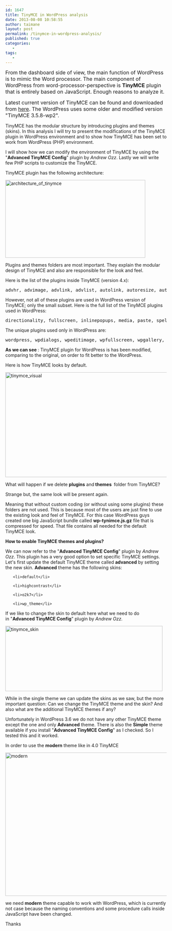 ```yaml
---
id: 1647
title: TinyMCE in WordPress analysis
date: 2013-08-08 10:58:55
author: taimane
layout: post
permalink: /tinymce-in-wordpress-analysis/
published: true
categories:
   -
tags:
   -
---
```

<span style="font-size: medium;">From the dashboard side of view, the main function of WordPress is to mimic the Word processor. The main component of WordPress from word-processor-perspective is <strong>TinyMCE</strong> plugin that is entirely based on JavaScript. Enough reasons to analyze it.</span>

<span style="font-size: 16px;">Latest current version of TinyMCE can be found and downloaded from </span><a style="font-size: 16px;" href="http://www.tinymce.com/download/download.php">here</a><span style="font-size: 16px;">. </span><span style="font-size: 16px;">The WordPress uses some older and modified version "TinyMCE 3.5.8-wp2".</span>

TinyMCE has the modular structure by introducing plugins and themes (skins). In this analysis I will try to present the modifications of the TinyMCE plugin in WordPress environment and to show how TinyMCE has been set to work from WordPress (PHP) environment.

I will show how we can modify the environment of TinyMCE by using the "<strong>Advanced TinyMCE Config</strong>" plugin by <em>Andrew Ozz</em>. Lastly we will write few PHP scripts to customize the TinyMCE.

TinyMCE plugin has the following architecture:

<a href="https://programming-review.com/wp-content/uploads/2013/08/architecture_of_tinymce.png"><img class="size-full wp-image-1656 alignright" src="https://programming-review.com/wp-content/uploads/2013/08/architecture_of_tinymce.png" alt="architecture_of_tinymce" width="437" height="243" /></a>

Plugins and themes folders are most important. They explain the modular design of TinyMCE and also are responsible for the look and feel.

Here is the list of the plugins inside TinyMCE (version 4.x):
<pre>advhr, advimage, advlink, advlist, autolink, autoresize, autosave, bbcode, contextmenu, directionality, emotions, example, example_dependency, fullpage, fullscreen, iespell, inlinepopups, insertdatetime, layer, legacyoutput, lists, media, nonbreaking, noneditable, pagebreak, paste, preview, print, save, searchreplace, spellchecker, style, tabfocus, table, template, visualblocks, visualchars, wordcount, xhtmlxtras</pre>
However, not all of these plugins are used in WordPress version of TinyMCE; only the small subset. Here is the full list of the TinyMCE plugins used in WordPress:
<pre>directionality, fullscreen, inlinepopups, media, paste, spellchecker, tabfocus, wordpress, wpdialogs, wpeditimage, wpfullscreen, wpgallery, wplink, wpview</pre>
The unique plugins used only in WordPress are:
<pre>wordpress, wpdialogs, wpeditimage, wpfullscreen, wpgallery, wplink, wpview</pre>
<strong>As we can see </strong>: TinyMCE plugin for WordPress is has been modified, comparing to the original, on order to fit better to the WordPress.

Here is how TinyMCE looks by default.
<img class=" wp-image-1658 alignnone" src="https://programming-review.com/wp-content/uploads/2013/08/tinymce_visual.png" alt="tinymce_visual" width="564" height="328" />

What will happen if we delete <strong>plugins</strong> and<strong> themes </strong> folder from TinyMCE?
Strange but, the same look will be present again.

Meaning that without custom coding (or without using some plugins) these folders are not used. This is because most of the users are just fine to use the existing look and feel of TinyMCE. For this case WordPress guys created one big JavaScript bundle called <strong>wp-tynimce.js.gz</strong> file that is compressed for speed. That file contains all needed for the default TinyMCE look.

<strong>How to enable TinyMCE themes and plugins?</strong>

We can now refer to the "<strong>Advanced TinyMCE Config</strong>" plugin by <em>Andrew Ozz</em>. This plugin has a very good option to set specific TinyMCE settings. Let's first update the default TinyMCE theme called <strong>advanced</strong> by setting the new skin. <strong>Advanced</strong> theme has the following skins:
<ul>
	<li>default</li>
	<li>highcontrast</li>
	<li>o2k7</li>
	<li>wp_theme</li>
</ul>
If we like to change the skin to default here what we need to do in "<strong>Advanced TinyMCE Config</strong>" plugin by <em>Andrew Ozz.</em>

<a href="https://programming-review.com/wp-content/uploads/2013/08/tinymce_skin.png"><img class="size-full wp-image-1687 alignnone" src="https://programming-review.com/wp-content/uploads/2013/08/tinymce_skin.png" alt="tinymce_skin" width="491" height="204" /></a>

While in the single theme we can update the skins as we saw, but the more important question: Can we change the TinyMCE theme and the skin? And also what are the additional TinyMCE themes if any?

Unfortunately in WordPress 3.6 we do not have any other TinyMCE theme except the one and only <strong>Advanced</strong> theme. There is also the <strong>Simple</strong> theme available if you install "<strong>Advanced TinyMCE Config</strong>" as I checked. So I tested this and it worked.

In order to use the <strong>modern</strong> theme like in 4.0 TinyMCE

<a href="https://programming-review.com/wp-content/uploads/2013/08/modern.png"><img class=" wp-image-1692 alignnone" src="https://programming-review.com/wp-content/uploads/2013/08/modern.png" alt="modern" width="1033" height="448" /></a>

we need <strong>modern</strong> theme capable to work with WordPress, which is currently not case because the naming conventions and some procedure calls inside JavaScript have been changed.

Thanks  

